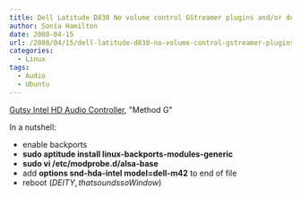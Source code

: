 ```yaml
---
title: Dell Latitude D830 No volume control GStreamer plugins and/or devices found
author: Sonia Hamilton
date: 2008-04-15
url: /2008/04/15/dell-latitude-d830-no-volume-control-gstreamer-plugins-andor-devices-found/
categories:
  - Linux
tags:
  - Audio
  - Ubuntu
---
```


[Gutsy Intel HD Audio Controller][1], "Method G"

<!--more-->

In a nutshell:

  * enable backports
  * **sudo aptitude install linux-backports-modules-generic**
  * **sudo vi /etc/modprobe.d/alsa-base**
  * add **options snd-hda-intel model=dell-m42** to end of file
  * reboot ($DEITY, that sounds so Window$)

 [1]: https://wiki.ubuntu.com/Gutsy_Intel_HD_Audio_Controller
